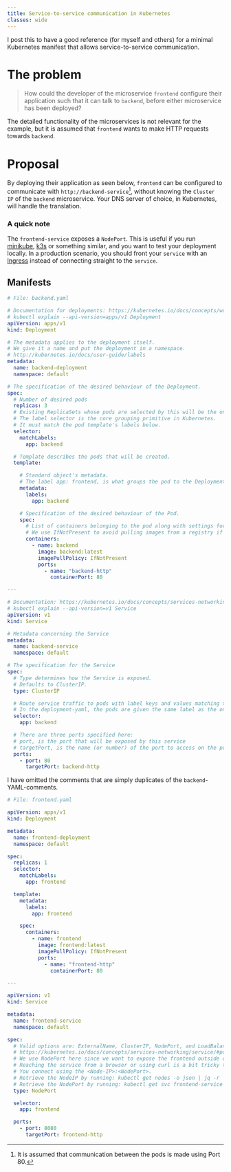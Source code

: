 ```yaml
---
title: Service-to-service communication in Kubernetes
classes: wide
---
```


I post this to have a good reference (for myself and others) for a minimal Kubernetes manifest that allows
service-to-service communication.

# The problem

> How could the developer of the microservice `frontend` configure their application such that it can talk to `backend`,
> before either microservice has been deployed?

The detailed functionality of the microservices is not relevant for the example, but it is assumed that `frontend` wants
to make HTTP requests towards `backend`.


# Proposal

By deploying their application as seen below, `frontend` can be configured to communicate with
`http://backend-service`[^port-80-convention], without knowing the `Cluster IP` of the `backend` microservice.
Your DNS server of choice, in Kubernetes, will handle the translation.

### A quick note 

The `frontend-service` exposes a `NodePort`.
This is useful if you run [minikube](https://minikube.sigs.k8s.io/docs/start/), [k3s](https://docs.k3s.io/) or something
similar, and you want to test your deployment locally.
In a production scenario, you should front your `service` with an
[Ingress](https://kubernetes.io/docs/concepts/services-networking/ingress/) instead of connecting straight to the
`service`.


## Manifests

```yaml
# File: backend.yaml

# Documentation for deployments: https://kubernetes.io/docs/concepts/workloads/controllers/deployment/
# kubectl explain --api-version=apps/v1 Deployment
apiVersion: apps/v1
kind: Deployment

# The metadata applies to the deployment itself.
# We give it a name and put the deployment in a namespace.
# http://kubernetes.io/docs/user-guide/labels
metadata:
  name: backend-deployment
  namespace: default

# The specification of the desired behaviour of the Deployment.
spec:
  # Number of desired pods
  replicas: 3
  # Existing ReplicaSets whose pods are selected by this will be the ones affected by this deployment.
  # The label selector is the core grouping primitive in Kubernetes.
  # It must match the pod template's labels below.
  selector:
    matchLabels:
      app: backend

  # Template describes the pods that will be created.
  template:

    # Standard object's metadata.
    # The label app: frontend, is what groups the pod to the Deployment.
    metadata:
      labels: 
        app: backend

    # Specification of the desired behaviour of the Pod.
    spec:
      # List of containers belonging to the pod along with settings for them.
      # We use IfNotPresent to avoid pulling images from a registry if they already exist locally.
      containers:
        - name: backend
          image: backend:latest
          imagePullPolicy: IfNotPresent
          ports:
            - name: "backend-http"
              containerPort: 80

---

# Documentation: https://kubernetes.io/docs/concepts/services-networking/service/
# kubectl explain --api-version=v1 Service
apiVersion: v1
kind: Service

# Metadata concerning the Service
metadata:
  name: backend-service
  namespace: default

# The specification for the Service
spec:
  # Type determines how the Service is exposed.
  # Defaults to ClusterIP.
  type: ClusterIP

  # Route service traffic to pods with label keys and values matching this selector.
  # In the deployment-yaml, the pods are given the same label as the one here.
  selector:
    app: backend

  # There are three ports specified here:
  # port, is the port that will be exposed by this service
  # targetPort, is the name (or number) of the port to access on the pods targeted by the service
  ports:
    - port: 80
      targetPort: backend-http
```

I have omitted the comments that are simply duplicates of the `backend`-YAML-comments.

```yaml
# File: frontend.yaml

apiVersion: apps/v1
kind: Deployment

metadata:
  name: frontend-deployment
  namespace: default

spec:
  replicas: 1
  selector:
    matchLabels:
      app: frontend

  template:
    metadata:
      labels: 
        app: frontend

    spec:
      containers:
        - name: frontend
          image: frontend:latest
          imagePullPolicy: IfNotPresent
          ports:
            - name: "frontend-http"
              containerPort: 80

---

apiVersion: v1
kind: Service

metadata:
  name: frontend-service
  namespace: default

spec:
  # Valid options are: ExternalName, ClusterIP, NodePort, and LoadBalancer.
  # https://kubernetes.io/docs/concepts/services-networking/service/#publishing-services-service-types
  # We use NodePort here since we want to expose the frontend outside of the cluster.
  # Reaching the service from a browser or using curl is a bit tricky though.
  # You connect using the <Node-IP>:<NodePort>.
  # Retrieve the NodeIP by running: kubectl get nodes -o json | jq -r '.items[0].metadata.annotations."alpha.kubernetes.io/provided-node-ip"'
  # Retrieve the NodePort by running: kubectl get svc frontend-service -o json | jq '.spec.ports[0].nodePort'
  type: NodePort

  selector:
    app: frontend

  ports:
    - port: 8080
      targetPort: frontend-http
```


<!-- --------------------------------------------------------------------------------------------------------------- -->

<!-- FEET NOTES -->
[^port-80-convention]: It is assumed that communication between the pods is made using Port 80.

<!-- REFERENCES -->
[reference]: https://example.com